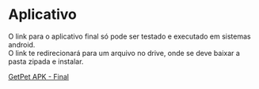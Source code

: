 # Aplicativo

O link para o aplicativo final só pode ser testado e executado em sistemas android. <br>
O link te redirecionará para um arquivo no drive, onde se deve baixar a pasta zipada e instalar.

[GetPet APK - Final](https://drive.google.com/file/d/126SPR8hWoRbOcXAiw-lEiyd-qPVJabbd/view?usp=share_link)
